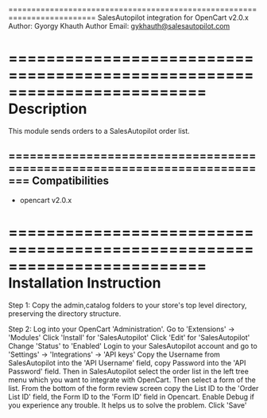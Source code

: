 =========================================================================
SalesAutopilot integration for OpenCart v2.0.x
Author: Gyorgy Khauth
Author Email: gykhauth@salesautopilot.com

=========================================================================
Description
=========================================================================
This module sends orders to a SalesAutopilot order list.

=========================================================================
Compatibilities
-------------------------------------------------------------------------
- opencart v2.0.x 

=========================================================================
Installation Instruction
=========================================================================
Step 1:
Copy the admin,catalog folders to your store's top level directory, 
preserving the directory structure.

Step 2:
Log into your OpenCart 'Administration'. 
Go to 'Extensions' -> 'Modules'
Click 'Install' for 'SalesAutopilot'
Click 'Edit' for 'SalesAutopilot'
Change 'Status' to 'Enabled'
Login to your SalesAutopilot account and go to 'Settings' -> 'Integrations' 
-> 'API keys' 
Copy the Username from SalesAutopilot into the 'API Username' field, copy 
Password into the 'API Password' field.
Then in SalesAutopilot select the order list in the left tree menu which
you want to integrate with OpenCart. Then select a form of the list.
From the bottom of the form review screen copy the List ID to the 'Order 
List ID' field, the Form ID to the 'Form ID' field in Opencart.
Enable Debug if you experience any trouble. It helps us to solve the problem.
Click 'Save'